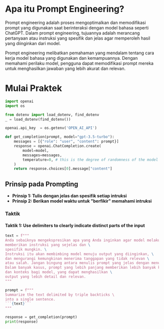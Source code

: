 # Apa itu Prompt Engineering?

Prompt engineering adalah proses mengoptimalkan dan memodifikasi prompt yang digunakan saat berinteraksi dengan model bahasa seperti ChatGPT. Dalam prompt engineering, tujuannya adalah merancang pertanyaan atau instruksi yang spesifik dan jelas agar memperoleh hasil yang diinginkan dari model.

Prompt engineering melibatkan pemahaman yang mendalam tentang cara kerja model bahasa yang digunakan dan kemampuannya. Dengan memahami perilaku model, pengguna dapat memodifikasi prompt mereka untuk menghasilkan jawaban yang lebih akurat dan relevan.

# Mulai Praktek

```py
import openai
import os

from dotenv import load_dotenv, find_dotenv
_ = load_dotenv(find_dotenv())

openai.api_key  = os.getenv('OPEN_AI_API')

def get_completion(prompt, model="gpt-3.5-turbo"):
    messages = [{"role": "user", "content": prompt}]
    response = openai.ChatCompletion.create(
        model=model,
        messages=messages,
        temperature=0, # this is the degree of randomness of the model's output
    )
    return response.choices[0].message["content"]
```

## Prinsip pada Prompting
- **Prinsip 1: Tulis dengan jelas dan spesifik setiap intruksi**
- **Prinsip 2: Berikan model waktu untuk "berfikir" memahami intruksi**

### Taktik

#### Taktik 1: Use delimiters to clearly indicate distinct parts of the input

```py
text = f"""
Anda sebaiknya mengekspresikan apa yang Anda inginkan agar model melakukan dengan \
memberikan instruksi yang sejelas dan \
spesifik mungkin. \
Instruksi itu akan membimbing model menuju output yang diinginkan, \
dan mengurangi kemungkinan menerima tanggapan yang tidak relevan \
atau salah. Jangan bingung antara menulis prompt yang jelas dengan menulis prompt yang singkat. \
Dalam banyak kasus, prompt yang lebih panjang memberikan lebih banyak kejelasan \
dan konteks bagi model, yang dapat menghasilkan \
output yang lebih detail dan relevan.
"""

prompt = f"""
Summarize the text delimited by triple backticks \ 
into a single sentence.
```{text}```
"""

response = get_completion(prompt)
print(response)
```

